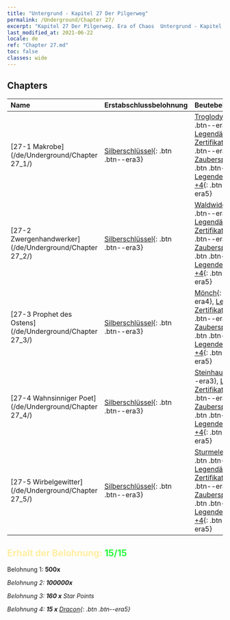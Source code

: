 ```yaml
---
title: "Untergrund - Kapitel 27 Der Pilgerweg"
permalink: /Underground/Chapter 27/
excerpt: "Kapitel 27 Der Pilgerweg. Era of Chaos  Untergrund - Kapitel 27. Der Pilgerweg"
last_modified_at: 2021-06-22
locale: de
ref: "Chapter 27.md"
toc: false
classes: wide
---
```


## Chapters

  | Name |  Erstabschlussbelohnung | Beutebelohnung |
  |:------------|:------------|:------------| 
  | [27-1 Makrobe](/de/Underground/Chapter 27_1/) | [Silberschlüssel](/ItemsDE/con_693/){: .btn .btn--era3} | [Troglodyt](/ItemsDE/unt_244/){: .btn .btn--era3}, [Legendäres Zertifikat +5](/ItemsDE/mat_102/){: .btn .btn--era5}, [Zauberspruchrollen](/ItemsDE/con_694/){: .btn .btn--era3}, [Legendenzertifikat +4](/ItemsDE/mat_95/){: .btn .btn--era5} |
  | [27-2 Zwergenhandwerker](/de/Underground/Chapter 27_2/) | [Silberschlüssel](/ItemsDE/con_693/){: .btn .btn--era3} | [Waldwiderhall](/ItemsDE/her_465/){: .btn .btn--era3}, [Legendäres Zertifikat +5](/ItemsDE/mat_102/){: .btn .btn--era5}, [Zauberspruchrollen](/ItemsDE/con_694/){: .btn .btn--era3}, [Legendenzertifikat +4](/ItemsDE/mat_95/){: .btn .btn--era5} |
  | [27-3 Prophet des Ostens](/de/Underground/Chapter 27_3/) | [Silberschlüssel](/ItemsDE/con_693/){: .btn .btn--era3} | [Mönch](/ItemsDE/unt_194/){: .btn .btn--era4}, [Legendäres Zertifikat +5](/ItemsDE/mat_102/){: .btn .btn--era5}, [Zauberspruchrollen](/ItemsDE/con_694/){: .btn .btn--era3}, [Legendenzertifikat +4](/ItemsDE/mat_95/){: .btn .btn--era5} |
  | [27-4 Wahnsinniger Poet](/de/Underground/Chapter 27_4/) | [Silberschlüssel](/ItemsDE/con_693/){: .btn .btn--era3} | [Steinhaut](/ItemsDE/her_452/){: .btn .btn--era3}, [Legendäres Zertifikat +5](/ItemsDE/mat_102/){: .btn .btn--era5}, [Zauberspruchrollen](/ItemsDE/con_694/){: .btn .btn--era3}, [Legendenzertifikat +4](/ItemsDE/mat_95/){: .btn .btn--era5} |
  | [27-5 Wirbelgewitter](/de/Underground/Chapter 27_5/) | [Silberschlüssel](/ItemsDE/con_693/){: .btn .btn--era3} | [Sturmelementar](/ItemsDE/unt_263/){: .btn .btn--era4}, [Legendäres Zertifikat +5](/ItemsDE/mat_102/){: .btn .btn--era5}, [Zauberspruchrollen](/ItemsDE/con_694/){: .btn .btn--era3}, [Legendenzertifikat +4](/ItemsDE/mat_95/){: .btn .btn--era5} |


## <span style="color: #ffeea0">Erhalt der Belohnung: </span><span style="color: #27f73a">15/15</span>

 Belohnung 1:  **500x** <i class="fas fa-gem"/>

 Belohnung 2:  **100000x** <i class="fas fa-coins"/>

 Belohnung 3: **160 x** Star Points

 Belohnung 4: **15 x** [Dracon](/ItemsDE/her_387/){: .btn .btn--era5}

